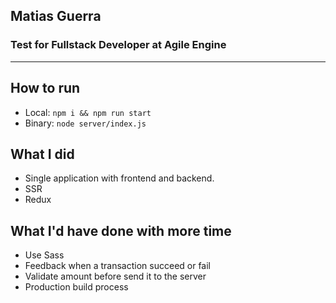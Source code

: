 ## Matias Guerra
### Test for Fullstack Developer at Agile Engine 
---  
  
## How to run  

- Local: `npm i && npm run start`
- Binary: `node server/index.js`
  

## What I did
- Single application with frontend and backend.
- SSR
- Redux

## What I'd have done with more time
- Use Sass
- Feedback when a transaction succeed or fail
- Validate amount before send it to the server
- Production build process